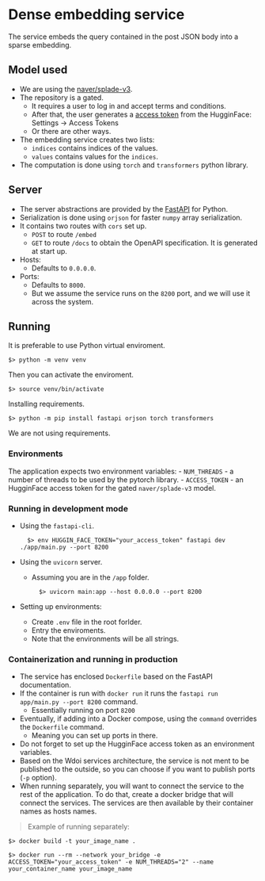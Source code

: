 # Dense embedding service

The service embeds the query contained in the post JSON body into a sparse embedding.

## Model used

- We are using the [naver/splade-v3](https://huggingface.co/naver/splade-v3).
- The repository is a gated.
    - It requires a user to log in and accept terms and conditions.
    - After that, the user generates a [access token](https://huggingface.co/docs/hub/security-tokens) from the HugginFace: Settings -> Access Tokens 
    - Or there are other ways.
- The embedding service creates two lists:
    - `indices` contains indices of the values.
    - `values` contains values for the `indices`.
- The computation is done using `torch` and `transformers` python library.
 
## Server

- The server abstractions are provided by the [FastAPI](https://fastapi.tiangolo.com/) for Python.
- Serialization is done using `orjson` for faster `numpy` array serialization. 
- It contains two routes with `cors` set up.
    - `POST` to route `/embed`
    - `GET` to route `/docs` to obtain the OpenAPI specification. It is generated at start up.
- Hosts:
    - Defaults to `0.0.0.0`.
- Ports:
    - Defaults to `8000`.
    - But we assume the service runs on the `8200` port, and we will use it across the system.

## Running

It is preferable to use Python virtual enviroment.

    $> python -m venv venv

Then you can activate the enviroment.

    $> source venv/bin/activate

Installing requirements.

    $> python -m pip install fastapi orjson torch transformers

We are not using requirements.

### Environments

The application expects two environment variables:
    - `NUM_THREADS` - a number of threads to be used by the pytorch library.
    - `ACCESS_TOKEN` - an HugginFace access token for the gated `naver/splade-v3` model.

### Running in development mode

- Using the `fastapi-cli`.

        $> env HUGGIN_FACE_TOKEN="your_access_token" fastapi dev ./app/main.py --port 8200

- Using the `uvicorn` server.
    - Assuming you are in the `/app` folder.

            $> uvicorn main:app --host 0.0.0.0 --port 8200

- Setting up environments:
    - Create `.env` file in the root forlder.
    - Entry the enviroments.
    - Note that the environments will be all strings.

### Containerization and running in production

- The service has enclosed `Dockerfile` based on the FastAPI documentation.
- If the container is run with `docker run` it runs the `fastapi run app/main.py --port 8200` command.
    - Essentially running on port `8200`
- Eventually, if adding into a Docker compose, using the `command` overrides the `Dockerfile` command.
    - Meaning you can set up ports in there.
- Do not forget to set up the HugginFace access token as an environment variables.
- Based on the Wdoi services architecture, the service is not ment to be published to the outside, so you can choose if you want to publish ports (`-p` option).
- When running separately, you will want to connect the service to the rest of the application. To do that, create a docker bridge that will connect the services. The services are then available by their container names as hosts names.

> Example of running separately:

    $> docker build -t your_image_name .

    $> docker run --rm --network your_bridge -e ACCESS_TOKEN="your_access_token" -e NUM_THREADS="2" --name your_container_name your_image_name 

